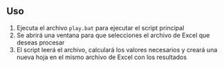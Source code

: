 ## Uso

1. Ejecuta el archivo `play.bat` para ejecutar el script principal
2. Se abrirá una ventana para que selecciones el archivo de Excel que deseas procesar
3. El script leerá el archivo, calculará los valores necesarios y creará una nueva hoja en el mismo archivo de Excel con los resultados